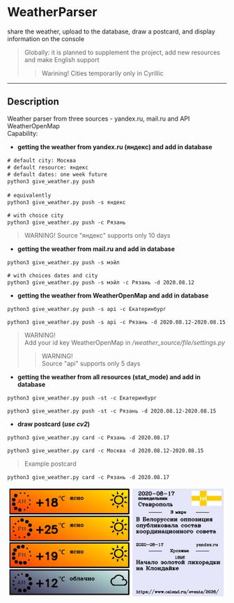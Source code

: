 # WeatherParser
share the weather, upload to the database, draw a postcard, and display information on the console
> Globally: it is planned to supplement the project, add new resources and make English support
>> Warining! Cities temporarily only in Cyrillic
---
## Description
Weather parser from three sources - yandex.ru, mail.ru and API WeatherOpenMap  
Capability:  
- **getting the weather from yandex.ru (яндекс) and add in database** 
~~~
# default city: Москва
# default resource: яндекс
# default dates: one week future
python3 give_weather.py push

# equivalently
python3 give_weather.py push -s яндекс
~~~
~~~
# with choice city
python3 give_weather.py push -c Рязань
~~~
> WARNING! Source "яндекс" supports only 10 days  
- **getting the weather from mail.ru and add in database** 
~~~
python3 give_weather.py push -s мэйл
~~~
~~~
# with choices dates and city
python3 give_weather.py push -s мэйл -c Рязань -d 2020.08.12
~~~

- **getting the weather from WeatherOpenMap and add in database** 
~~~
python3 give_weather.py push -s api -c Екатеринбург
~~~
~~~
python3 give_weather.py push -s api -c Рязань -d 2020.08.12-2020.08.15
~~~
> WARNING!  
>Add your id key WeatherOpenMap in _/weather_source/file/settings.py_ 
>> WARNING!  
>Source "api" supports only 5 days

- **getting the weather from all resources (stat_mode) and add in database** 
~~~
python3 give_weather.py push -st -c Екатеринбург
~~~
~~~
python3 give_weather.py push -st -c Рязань -d 2020.08.12-2020.08.15
~~~

- **draw postcard (_use cv2_)** 
~~~
python3 give_weather.py card -c Рязань -d 2020.08.17
~~~
~~~
python3 give_weather.py card -c Москва -d 2020.08.12-2020.08.15
~~~
> Example postcard
~~~
python3 give_weather.py card -c Рязань -d 2020.08.17
~~~
![Image alt](https://github.com/Laztrex/WeatherParser/raw/master/tests/test_img.jpg)